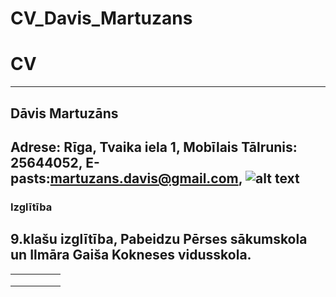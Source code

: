 # CV_Davis_Martuzans

# CV
---
## Dāvis Martuzāns
**Adrese: Rīga, Tvaika iela 1,**
**Mobīlais Tālrunis: 25644052,**
**E-pasts:martuzans.davis@gmail.com,**
![alt text](https://www.google.com/url?sa=i&url=https%3A%2F%2Ftwitter.com%2FkellianDumas1&psig=AOvVaw15fvapCL8Q2G_GwUrdHUWb&ust=1612347474014000&source=images&cd=vfe&ved=0CAIQjRxqFwoTCMDPwsb8yu4CFQAAAAAdAAAAABAD)
---
### Izglītība
**9.klašu izglītība,**
**Pabeidzu Pērses sākumskola un** 
**Ilmāra Gaiša Kokneses vidusskola.**
---
|   |   |   |   |   |
|---|---|---|---|---|
|   |   |   |   |   |
|   |   |   |   |   |
|   |   |   |   |   |

